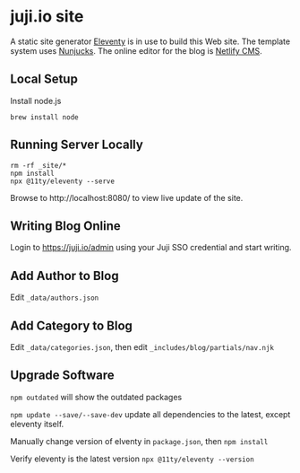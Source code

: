 # juji.io site

A static site generator [Eleventy](https://11ty.dev) is in use to build this Web site. The template system uses [Nunjucks](https://mozilla.github.io/nunjucks/templating.html). The online editor for the blog is [Netlify CMS](https://www.netlifycms.org/).

## Local Setup

Install node.js

```
brew install node
```

## Running Server Locally

```
rm -rf _site/*
npm install 
npx @11ty/eleventy --serve
```

Browse to http://localhost:8080/ to view live update of the site.

## Writing Blog Online

Login to https://juji.io/admin using your Juji SSO credential and start writing.

## Add Author to Blog

Edit `_data/authors.json`

## Add Category to Blog

Edit `_data/categories.json`, then edit `_includes/blog/partials/nav.njk`

## Upgrade Software

`npm outdated` will show the outdated packages

`npm update --save/--save-dev` update all dependencies to the latest, except eleventy itself.

Manually change version of elventy in `package.json`, then `npm install`

Verify eleventy is the latest version `npx @11ty/eleventy --version`
